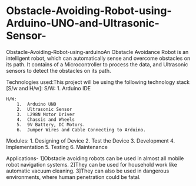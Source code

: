 # Obstacle-Avoiding-Robot-using-Arduino-UNO-and-Ultrasonic-Sensor-
Obstacle-Avoiding-Robot-using-arduinoAn Obstacle Avoidance Robot is an intelligent robot, which can automatically sense and overcome obstacles on its path. It contains of a Microcontroller to process the data, and Ultrasonic sensors to detect the obstacles on its path.

Technologies used:This project will be using the following technology stack [S/w and H/w]:
    S/W:
        1. Arduino IDE
  
    H/W:
        1.	Arduino UNO
        2.	Ultrasonic Sensor
        3.	L298N Motor Driver
        4.	Chassis and Wheels
        5.	9V Battery, DC Motors.
        6.	Jumper Wires and Cable Connecting to Arduino.   

Modules:
        1. Designing of Device
        2. Test the Device
        3.  Development 
        4. Implementation
        5. Testing
        6. Maintenance

Applications-
    1]Obstacle avoiding robots can be used in almost all mobile robot navigation systems.
    2]They can be used for household work like automatic vacuum cleaning.
    3]They can also be used in dangerous environments, where human penetration could be fatal.
